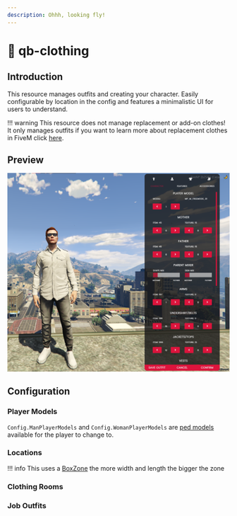 ```yaml
---
description: Ohhh, looking fly!
---
```


# 👕 qb-clothing

## Introduction

This resource manages outfits and creating your character. Easily configurable by location in the config and features a minimalistic UI for users to understand.

!!! warning
    This resource does not manage replacement or add-on clothes! It only manages outfits if you want to learn more about replacement clothes in FiveM click [here](https://forum.cfx.re/t/how-to-streaming-new-hairstyles-for-characters-step-by-step-for-dummies/1048980).


## Preview

![](../../assets/images/kledij.png)

## Configuration

### Player Models

`Config.ManPlayerModels` and `Config.WomanPlayerModels` are [ped models](https://docs.fivem.net/docs/game-references/ped-models/) available for the player to change to.

### Locations&#x20;



!!! info
    This uses a [BoxZone](https://github.com/mkafrin/PolyZone/wiki/BoxZone) the more width and length the bigger the zone&#x20;


### Clothing Rooms


### Job Outfits&#x20;

